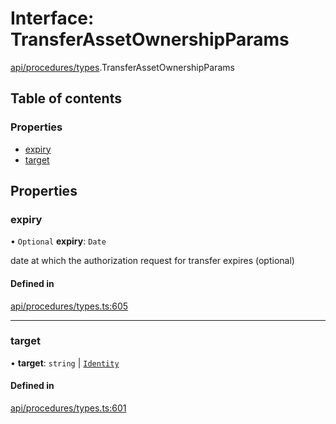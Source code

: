 # Interface: TransferAssetOwnershipParams

[api/procedures/types](../wiki/api.procedures.types).TransferAssetOwnershipParams

## Table of contents

### Properties

- [expiry](../wiki/api.procedures.types.TransferAssetOwnershipParams#expiry)
- [target](../wiki/api.procedures.types.TransferAssetOwnershipParams#target)

## Properties

### expiry

• `Optional` **expiry**: `Date`

date at which the authorization request for transfer expires (optional)

#### Defined in

[api/procedures/types.ts:605](https://github.com/PolymeshAssociation/polymesh-sdk/blob/2d3ac2ae/src/api/procedures/types.ts#L605)

___

### target

• **target**: `string` \| [`Identity`](../wiki/api.entities.Identity.Identity)

#### Defined in

[api/procedures/types.ts:601](https://github.com/PolymeshAssociation/polymesh-sdk/blob/2d3ac2ae/src/api/procedures/types.ts#L601)
